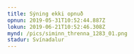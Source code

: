 ```yaml
---
title: Sýning ekki opnuð
opnun: 2019-05-31T10:52:44.887Z
lokun: 2019-06-21T10:52:46.308Z
mynd: /pics/siminn_threnna_1283_01.png
stadur: Svínadalur
---
```


